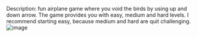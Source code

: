 Description: fun airplane game where you void the birds by using up and down arrow. The game provides you with easy, medium and hard levels. I recommend starting easy, because medium and hard are quit challenging. 
![image](https://github.com/user-attachments/assets/036bba11-b95c-4c97-bba2-3bd625967f99)
